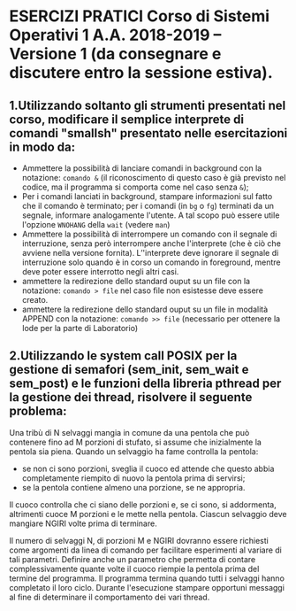 # ESERCIZI PRATICI Corso di Sistemi Operativi 1 A.A. 2018-2019 – Versione 1 (da consegnare e discutere entro la sessione estiva).

## 1.Utilizzando soltanto gli strumenti presentati nel corso, modificare il semplice interprete di comandi "smallsh" presentato nelle esercitazioni in modo da: 
* Ammettere la possibilità di lanciare comandi in background con la notazione: ```comando &``` 
(il riconoscimento di questo caso è già previsto nel codice, ma il programma si comporta come nel caso senza ```&```); 
* Per i comandi lanciati in background, stampare informazioni sul fatto che il comando è terminato; 
per i comandi (in ```bg``` o ```fg```) terminati da un segnale, informare analogamente l'utente. A tal scopo può essere utile l'opzione ```WNOHANG``` della ```wait``` (vedere ```man```)   
* Ammettere la possibilità di interrompere un comando con il segnale di interruzione, senza però interrompere anche l'interprete (che è ciò che avviene nella versione fornita). 
L’'interprete deve ignorare il segnale di interruzione solo quando è in corso un comando in foreground, mentre deve poter essere interrotto negli altri casi.  
* ammettere la redirezione dello standard ouput su un file con la notazione: ```comando > file``` nel caso file non esistesse deve essere creato. 
* ammettere la redirezione dello standard ouput su un file in modalità APPEND con la notazione:
```comando >> file```
(necessario per ottenere la lode per la parte di Laboratorio)

## 2.Utilizzando le system call POSIX per la gestione di semafori (sem_init, sem_wait e sem_post) e le funzioni della libreria pthread per la gestione dei thread, risolvere il seguente problema:
Una tribù di N selvaggi mangia in comune da una pentola che può contenere fino ad M porzioni di stufato, si assume che inizialmente la pentola sia piena. Quando un selvaggio ha fame controlla la pentola: 
* se non ci sono porzioni, sveglia il cuoco ed attende che questo abbia completamente riempito di nuovo la pentola prima di servirsi;
* se la pentola contiene almeno una porzione, se ne appropria.

Il cuoco controlla  che ci siano delle porzioni e, se ci sono, si addormenta, altrimenti cuoce M porzioni e le mette nella pentola. Ciascun selvaggio deve mangiare NGIRI volte prima di terminare.

Il numero di selvaggi N, di porzioni M e NGIRI dovranno essere richiesti come argomenti da linea di comando per facilitare esperimenti al variare di tali parametri. Definire anche un parametro che permetta di contare complessivamente quante volte il cuoco riempie la pentola prima del termine del programma. Il programma termina quando tutti i selvaggi hanno completato il loro ciclo. Durante l'esecuzione stampare opportuni messaggi al fine di determinare il comportamento dei vari thread.